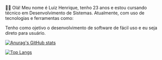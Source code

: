 🙋‍♂️ Olá! Meu nome é Luiz Henrique, tenho 23 anos e estou cursando técnico em Desenvolvimento de Sistemas. Atualmente, com uso de tecnologias e ferramentas como:

Tenho como ojetivo o desenvolvimento de software de fácil uso e eu seja direto para usuário.

[![Anurag's GitHub stats](https://github-readme-stats.vercel.app/api?username=LuizHenri16&theme=dracula&hide=contribs&hide_title=true)](https://github.com/LuizHenri16/github-readme-stats)

[![Top Langs](https://github-readme-stats.vercel.app/api/top-langs/?username=LuizHenri16&layout=compact&theme=dracula)](https://github.com/LuizHenri16/github-readme-stats)
